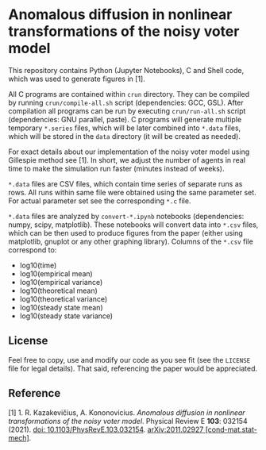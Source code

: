 # Anomalous diffusion in nonlinear transformations of the noisy voter model

This repository contains Python (Jupyter Notebooks), C and Shell code, which
was used to generate figures in [1].

All C programs are contained within `crun` directory. They can be compiled
by running `crun/compile-all.sh` script (dependencies: GCC, GSL). After
compilation all programs can be run by executing `crun/run-all.sh` script
(dependencies: GNU parallel, paste).
C programs will generate multiple temporary `*.series` files, which will be
later combined into `*.data` files, which will be stored in the `data`
directory (it will be created as needed).

For exact details about our implementation of the noisy voter model using
Gillespie method see [1]. In short, we adjust the number of agents in real time
to make the simulation run faster (minutes instead of weeks).

`*.data` files are CSV files, which contain time series of separate runs as
rows. All runs within same file were obtained using the same parameter set.
For actual parameter set see the corresponding `*.c` file.

`*.data` files are analyzed by `convert-*.ipynb` notebooks
(dependencies: numpy, scipy, matplotlib). These notebooks
will convert data into `*.csv` files, which can be then used to produce figures
from the paper (either using matplotlib, gnuplot or any other graphing library).
Columns of the `*.csv` file correspond to:

* log10(time)
* log10(empirical mean)
* log10(empirical variance)
* log10(theoretical mean)
* log10(theoretical variance)
* log10(steady state mean)
* log10(steady state variance)

## License

Feel free to copy, use and modify our code as you see fit (see the `LICENSE`
file for legal details). That said, referencing the paper would be appreciated.

## Reference

[1] 1. R. Kazakevičius, A. Kononovicius. *Anomalous diffusion in nonlinear transformations of the noisy voter model*. Physical Review E **103**: 032154 (2021). [doi: 10.1103/PhysRevE.103.032154](https://doi.org/10.1103/PhysRevE.103.032154). [arXiv:2011.02927 [cond-mat.stat-mech]](https://arxiv.org/abs/2011.02927).

